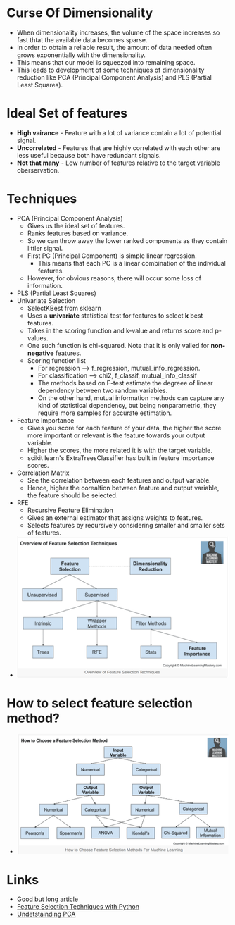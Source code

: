 # Curse Of Dimensionality
* When dimensionality increases, the volume of the space increases so fast thtat the available data becomes sparse.
* In order to obtain a reliable result, the amount of data needed often grows exponentially with the dimensionality.
* This means that our model is squeezed into remaining space.
* This leads to development of some techniques of dimensionality reduction like PCA (Principal Component Analysis) and PLS (Partial Least Squares).

# Ideal Set of features
* **High vairance** - Feature with a lot of variance contain a lot of potential signal.
* **Uncorrelated** - Features that are highly correlated with each other are less useful because both have redundant signals.
* **Not that many** - Low number of features relative to the target variable oberservation.

# Techniques
* PCA (Principal Component Analysis)
    * Gives us the ideal set of features.
    * Ranks features based on variance.
    * So we can throw away the lower ranked components as they contain littler signal.
    * First PC (Principal Component) is simple linear regression.
        * This means that each PC is a linear combination of the individual features.
    * However, for obvious reasons, there will occur some loss of information.
* PLS (Partial Least Squares)
* Univariate Selection
    * SelectKBest from sklearn
    * Uses a **univariate** statistical test for features to select **k** best features.
    * Takes in the scoring function and k-value and returns score and p-values. 
    * One such function is chi-squared. Note that it is only valied for **non-negative** features.
    * Scoring function list
        * For regression --> f_regression, mutual_info_regression.
        * For classification --> chi2, f_classif, mutual_info_classif
        * The methods based on F-test estimate the degreee of linear dependency between two random variables.
        * On the other hand, mutual information methods can capture any kind of statistical dependency, but being nonparametric, they require more samples for accurate estimation.
* Feature Importance
    * Gives you score for each feature of your data, the higher the score more important or relevant is the feature towards your output variable.
    * Higher the scores, the more related it is with the target variable.
    * scikit learn's ExtraTreesClassifier has built in feature importance scores.
* Correlation Matrix
    * See the correlation between each features and output variable.
    * Hence, higher the corealtion between feature and output variable, the feature should be selected.
* RFE
    * Recursive Feature Elimination
    * Gives an external estimator that assigns weights to features.
    * Selects features by recursively considering smaller and smaller sets of features.
* ![](./assets/images/Feature_Selection_Summary.png)

# How to select feature selection method?
* ![](./assets/images/Selecting_Feature_Selection_Method.png)

# Links
* [Good but long article](https://machinelearningmastery.com/feature-selection-with-real-and-categorical-data/#:~:text=Feature+selection+is+the+process,when+developing+a+predictive+model.&text=There+are+two+main+types,into+wrapper%2C+filter+and+intrinsic.)
* [Feature Selection Techniques with Python](https://towardsdatascience.com/feature-selection-techniques-in-machine-learning-with-python-f24e7da3f36e)
* [Undetstainding PCA](https://towardsdatascience.com/understanding-pca-fae3e243731d)